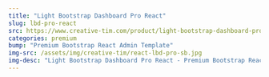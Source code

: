 ```yaml
---
title: "Light Bootstrap Dashboard Pro React"
slug: lbd-pro-react
src: https://www.creative-tim.com/product/light-bootstrap-dashboard-pro-react/?affiliate_id=101249
categories: premium
bump: "Premium Bootstrap React Admin Template"
img-src: /assets/img/creative-tim/react-lbd-pro-sb.jpg
img-desc: "Light Bootstrap Dashboard Pro React - Premium Bootstrap React Admin Template"
---
```

